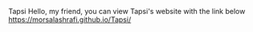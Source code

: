 Tapsi
Hello, my friend, you can view Tapsi's website with the link below
https://morsalashrafi.github.io/Tapsi/
